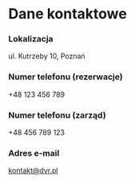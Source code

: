 # Dane kontaktowe

### Lokalizacja
ul. Kutrzeby 10, Poznań

### Numer telefonu (rezerwacje)
+48 123 456 789

### Numer telefonu (zarząd)
+48 456 789 123

### Adres e-mail
kontakt@dvr.pl
